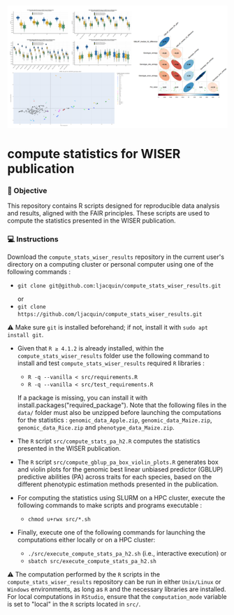 [<img src="img/wiser_stats.png" width="1400"/>]()

# compute statistics for WISER publication

### 🎯 Objective

This repository contains R scripts designed for reproducible data analysis and results, aligned with the FAIR principles. These scripts are used to compute the statistics presented in the WISER publication.

### 💻 Instructions

Download the ```compute_stats_wiser_results``` repository in the current user's directory on a computing cluster or personal computer using one of the following commands :

  *  ```git clone git@github.com:ljacquin/compute_stats_wiser_results.git``` <p> </p>
    or
  * ```git clone https://github.com/ljacquin/compute_stats_wiser_results.git``` 
  <p> </p>
  
  ⚠️ Make sure ```git``` is installed beforehand; if not, install it with ```sudo apt install git```.
  <p> </p>

* Given that ```R ≥ 4.1.2``` is already installed, within the ```compute_stats_wiser_results``` folder use the following command to install and test ```compute_stats_wiser_results``` required ```R``` libraries : 

  * ```R -q --vanilla < src/requirements.R```
  * ```R -q --vanilla < src/test_requirements.R```
  <p> </p>

  If a package is missing, you can install it with install.packages("required_package"). Note that the following files in the ```data/``` folder must also be unzipped before launching the computations for the statistics : ```genomic_data_Apple.zip```, ```genomic_data_Maize.zip```, ```genomic_data_Rice.zip``` and ```phenotype_data_Maize.zip```.
  
* The ```R``` script ```src/compute_stats_pa_h2.R``` computes the statistics presented in the WISER publication.

* The ```R``` script ```src/compute_gblup_pa_box_violin_plots.R``` generates box and violin plots for the genomic best linear unbiased predictor (GBLUP) predictive abilities (PA) across traits for each species, based on the different phenotypic estimation methods presented in the publication.

* For computing the statistics using SLURM on a HPC cluster, execute the following commands to make scripts and programs executable :

  *  ```chmod u+rwx src/*.sh```
  <p> </p>

* Finally, execute one of the following commands for launching the computations either locally or on a HPC cluster:

  * ```./src/execute_compute_stats_pa_h2.sh``` (i.e., interactive execution) 
    or
  * ```sbatch src/execute_compute_stats_pa_h2.sh```<p> </p>
  <p> </p>

⚠️ The computation performed by the ```R``` scripts in the ```compute_stats_wiser_results``` repository can be run in either ```Unix/Linux``` or ```Windows``` environments, as long as ```R``` and the necessary libraries are installed. For local computations in ```RStudio```, ensure that the ```computation_mode``` variable is set to "local" in the ```R``` scripts located in ```src/```.

